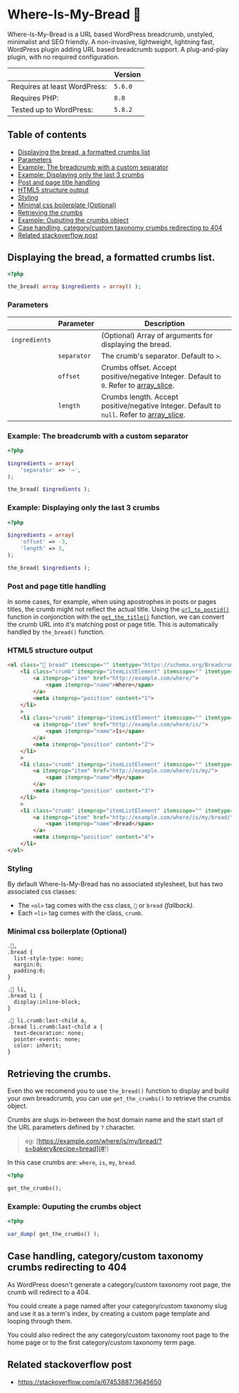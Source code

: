 # Where-Is-My-Bread 🍞

Where-Is-My-Bread is a URL based WordPress breadcrumb, unstyled, minimalist and SEO friendly. A non-invasive, lightweight, lightning fast, WordPress plugin adding URL based breadcrumb support. A plug-and-play plugin, with no required configuration.

||Version|
|-|-|
|Requires at least WordPress:|`5.6.0`|
|Requires PHP:|`8.0`|
|Tested up to WordPress:|`5.8.2`|

## Table of contents

- [Displaying the bread, a formatted crumbs list](https://github.com/amarinediary/Where-Is-My-Bread#displaying-the-bread-a-formatted-crumbs-list)
- [Parameters](https://github.com/amarinediary/Where-Is-My-Bread#parameters)
- [Example: The breadcrumb with a custom separator](https://github.com/amarinediary/Where-Is-My-Bread#example-the-breadcrumb-with-a-custom-separator)
- [Example: Displaying only the last 3 crumbs](https://github.com/amarinediary/Where-Is-My-Bread#example-displaying-only-the-last-3-crumbs)
- [Post and page title handling](https://github.com/amarinediary/Where-Is-My-Bread#post-and-page-title-handling)
- [HTML5 structure output](https://github.com/amarinediary/Where-Is-My-Bread#html5-structure-output)
- [Styling](https://github.com/amarinediary/Where-Is-My-Bread#styling)
- [Minimal css boilerplate (Optional)](https://github.com/amarinediary/Where-Is-My-Bread#minimal-css-boilerplate-optional)
- [Retrieving the crumbs](https://github.com/amarinediary/Where-Is-My-Bread#retrieving-the-crumbs)
- [Example: Ouputing the crumbs object](https://github.com/amarinediary/Where-Is-My-Bread#example-ouputing-the-crumbs-object)
- [Case handling, category/custom taxonomy crumbs redirecting to 404](https://github.com/amarinediary/Where-Is-My-Bread#case-handling-categorycustom-taxonomy-crumbs-redirecting-to-404)
- [Related stackoverflow post](https://github.com/amarinediary/Where-Is-My-Bread#related-stackoverflow-post)

## Displaying the bread, a formatted crumbs list.

```php
<?php

the_bread( array $ingredients = array() );
```

### Parameters

||Parameter|Description|
|-|-|-|
|`ingredients`||(Optional) Array of arguments for displaying the bread.|
||`separator`|The crumb's separator. Default to `>`.|
||`offset`|Crumbs offset. Accept positive/negative Integer. Default to `0`. Refer to [array_slice](https://www.php.net/manual/en/function.array-slice.php).|
||`length`|Crumbs length. Accept positive/negative Integer. Default to `null`. Refer to [array_slice](https://www.php.net/manual/en/function.array-slice.php).|

### Example: The breadcrumb with a custom separator

```php
<?php

$ingredients = array(
    'separator' => '→',
);

the_bread( $ingredients );
```

### Example: Displaying only the last 3 crumbs

```php
<?php

$ingredients = array(
    'offset' => -3,
    'length' => 3,
);

the_bread( $ingredients );
```

### Post and page title handling

In some cases, for example, when using apostrophes in posts or pages titles, the crumb might not reflect the actual title. Using the [`url_to_postid()`](https://developer.wordpress.org/reference/functions/url_to_postid/) function in conjonction with the [`get_the_title()`](https://developer.wordpress.org/reference/functions/get_the_title/) function, we can convert the crumb URL into it's matching post or page title. This is automatically handled by `the_bread()` function.

### HTML5 structure output

```html
<ol class="🍞 bread" itemscope="" itemtype="https://schema.org/BreadcrumbList">
    <li class="crumb" itemprop="itemListElement" itemscope="" itemtype="https://schema.org/ListItem">
        <a itemprop="item" href="http://example.com/where/">
            <span itemprop="name">Where</span>
        </a>
        <meta itemprop="position" content="1">
    </li>
    >
    <li class="crumb" itemprop="itemListElement" itemscope="" itemtype="https://schema.org/ListItem">
        <a itemprop="item" href="http://example.com/where/is/">
            <span itemprop="name">Is</span>
        </a>
        <meta itemprop="position" content="2">
    </li>
    >
    <li class="crumb" itemprop="itemListElement" itemscope="" itemtype="https://schema.org/ListItem">
        <a itemprop="item" href="http://example.com/where/is/my/">
            <span itemprop="name">My</span>
        </a>
        <meta itemprop="position" content="3">
    </li>         
    >
    <li class="crumb" itemprop="itemListElement" itemscope="" itemtype="https://schema.org/ListItem">
        <a itemprop="item" href="http://example.com/where/is/my/bread/">
            <span itemprop="name">Bread</span>
        </a>
        <meta itemprop="position" content="4">
    </li>
</ol>
```

### Styling

By default Where-Is-My-Bread has no associated stylesheet, but has two associated css classes:

- The `<ol>` tag comes with the css class, `🍞` or `bread` *(fallback)*.
- Each `<li>` tag comes with the class, `crumb`.

### Minimal css boilerplate (Optional)

```
.🍞,
.bread {
  list-style-type: none;
  margin:0;
  padding:0;
}

.🍞 li,
.bread li {
  display:inline-block;
}

.🍞 li.crumb:last-child a,
.bread li.crumb:last-child a {
  text-decoration: none;
  pointer-events: none;
  color: inherit;
}
```

## Retrieving the crumbs.

Even tho we recomend you to use `the_bread()` function to display and build your own breadcrumb, you can use `get_the_crumbs()` to retrieve the crumbs object.

Crumbs are slugs in-between the host domain name and the start start of the URL parameters defined by `?` character. 

> eg: [https://example.com/where/is/my/bread/?s=bakery&recipe=bread](#!)

In this case crumbs are: `where`, `is`, `my`, `bread`.

```php
<?php

get_the_crumbs();
```

### Example: Ouputing the crumbs object

```php
<?php

var_dump( get_the_crumbs() );
```

## Case handling, category/custom taxonomy crumbs redirecting to 404

As WordPress doesn't generate a category/custom taxonomy root page, the crumb will redirect to a 404. 

You could create a page named after your category/custom taxonomy slug and use it as a term's index, by creating a custom page template and looping through them.

You could also redirect the any category/custom taxonomy root page to the home page or to the first category/custom taxonomy term page.

## Related stackoverflow post

- https://stackoverflow.com/a/67453887/3645650
